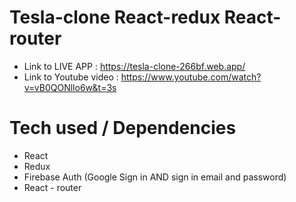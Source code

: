 # Tesla-clone React-redux React-router

- Link to LIVE APP : https://tesla-clone-266bf.web.app/
- Link to Youtube video :  https://www.youtube.com/watch?v=vB0QONllo6w&t=3s

# Tech used / Dependencies 

- React
- Redux
- Firebase Auth (Google Sign in AND sign in email and password)
- React - router
